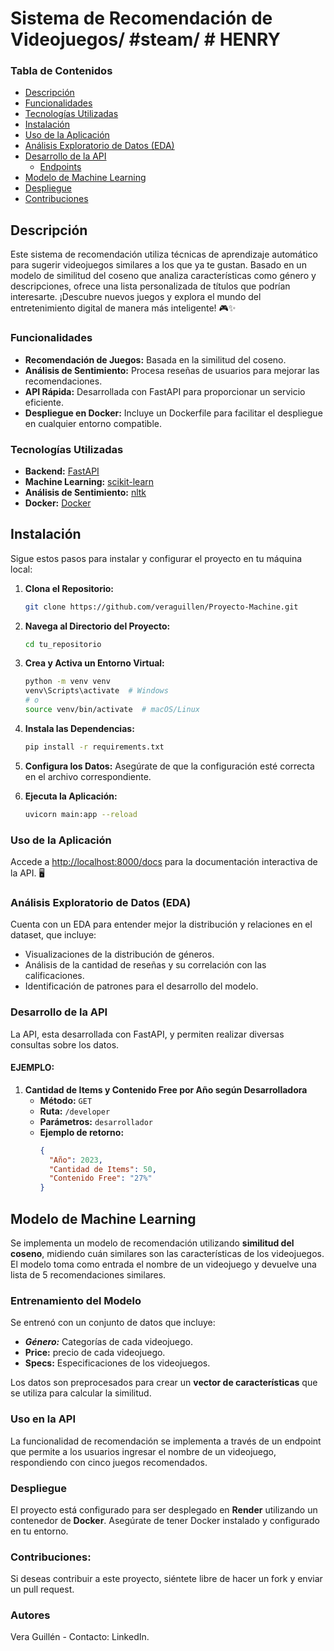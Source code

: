 # Sistema de Recomendación de Videojuegos/ #steam/ # HENRY


### Tabla de Contenidos

- [Descripción](#descripción)
- [Funcionalidades](#funcionalidades)
- [Tecnologías Utilizadas](#tecnologías-utilizadas)
- [Instalación](#instalación)
- [Uso de la Aplicación](#uso-de-la-aplicación)
- [Análisis Exploratorio de Datos (EDA)](#análisis-exploratorio-de-datos-eda)
- [Desarrollo de la API](#desarrollo-de-la-api)
  - [Endpoints](#endpoints)
- [Modelo de Machine Learning](#modelo-de-machine-learning)
- [Despliegue](#despliegue)
- [Contribuciones](#contribuciones)


## Descripción

Este sistema de recomendación utiliza técnicas de aprendizaje automático para sugerir videojuegos similares a los que ya te gustan. Basado en un modelo de similitud del coseno que analiza características como género y descripciones, ofrece una lista personalizada de títulos que podrían interesarte. ¡Descubre nuevos juegos y explora el mundo del entretenimiento digital de manera más inteligente! 🎮✨

### Funcionalidades

- **Recomendación de Juegos:** Basada en la similitud del coseno.
- **Análisis de Sentimiento:** Procesa reseñas de usuarios para mejorar las recomendaciones.
- **API Rápida:** Desarrollada con FastAPI para proporcionar un servicio eficiente.
- **Despliegue en Docker:** Incluye un Dockerfile para facilitar el despliegue en cualquier entorno compatible.

### Tecnologías Utilizadas

- **Backend:** [FastAPI](https://fastapi.tiangolo.com/)
- **Machine Learning:** [scikit-learn](https://scikit-learn.org/)
- **Análisis de Sentimiento:** [nltk](https://www.nltk.org/)
- **Docker:** [Docker](https://www.docker.com/)

## Instalación

Sigue estos pasos para instalar y configurar el proyecto en tu máquina local:

1. **Clona el Repositorio:**
    ```bash
    git clone https://github.com/veraguillen/Proyecto-Machine.git
    ```

2. **Navega al Directorio del Proyecto:**
    ```bash
    cd tu_repositorio
    ```

3. **Crea y Activa un Entorno Virtual:**
    ```bash
    python -m venv venv
    venv\Scripts\activate  # Windows
    # o
    source venv/bin/activate  # macOS/Linux
    ```

4. **Instala las Dependencias:**
    ```bash
    pip install -r requirements.txt
    ```

5. **Configura los Datos:** Asegúrate de que la configuración esté correcta en el archivo correspondiente.

6. **Ejecuta la Aplicación:**
    ```bash
    uvicorn main:app --reload
    ```

### Uso de la Aplicación

Accede a [http://localhost:8000/docs](http://localhost:8000/docs) para la documentación interactiva de la API. 🖥️

### Análisis Exploratorio de Datos (EDA)

Cuenta con un EDA para entender mejor la distribución y relaciones en el dataset, que incluye:

- Visualizaciones de la distribución de géneros.
- Análisis de la cantidad de reseñas y su correlación con las calificaciones.
- Identificación de patrones para el desarrollo del modelo.

### Desarrollo de la API

La API, esta desarrollada con FastAPI, y permiten realizar diversas consultas sobre los datos.  

#### EJEMPLO:

1. **Cantidad de Items y Contenido Free por Año según Desarrolladora**
   - **Método:** `GET`
   - **Ruta:** `/developer`
   - **Parámetros:** `desarrollador`
   - **Ejemplo de retorno:**
     ```json
     {
       "Año": 2023,
       "Cantidad de Items": 50,
       "Contenido Free": "27%"
     }
     ```

## Modelo de Machine Learning

Se implementa un modelo de recomendación utilizando **similitud del coseno**, midiendo cuán similares son las características de los videojuegos. El modelo toma como entrada el nombre de un videojuego y devuelve una lista de 5 recomendaciones similares.

### Entrenamiento del Modelo

Se entrenó con un conjunto de datos que incluye:

- ***Género:*** Categorías de cada videojuego.
- **Price:** precio de cada videojuego.
- **Specs:** Especificaciones de los videojuegos.

Los datos son preprocesados para crear un **vector de características** que se utiliza para calcular la similitud.

### Uso en la API

La funcionalidad de recomendación se implementa a través de un endpoint que permite a los usuarios ingresar el nombre de un videojuego, respondiendo con cinco juegos recomendados.



### Despliegue

El proyecto está configurado para ser desplegado en **Render** utilizando un contenedor de **Docker**. Asegúrate de tener Docker instalado y configurado en tu entorno. 


### Contribuciones:
Si deseas contribuir a este proyecto, siéntete libre de hacer un fork y enviar un pull request.


### Autores
Vera Guillén - Contacto: LinkedIn.